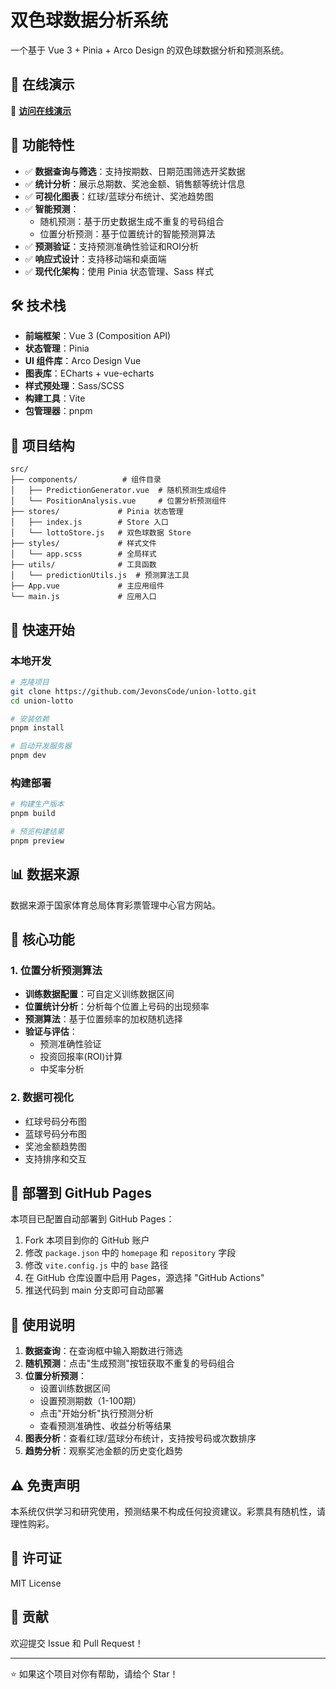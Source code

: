 # 双色球数据分析系统

一个基于 Vue 3 + Pinia + Arco Design 的双色球数据分析和预测系统。

## 🌟 在线演示

🔗 **[访问在线演示](https://jevonscode.github.io/union-lotto/)**

## 🚀 功能特性

- ✅ **数据查询与筛选**：支持按期数、日期范围筛选开奖数据
- ✅ **统计分析**：展示总期数、奖池金额、销售额等统计信息
- ✅ **可视化图表**：红球/蓝球分布统计、奖池趋势图
- ✅ **智能预测**：
  - 随机预测：基于历史数据生成不重复的号码组合
  - 位置分析预测：基于位置统计的智能预测算法
- ✅ **预测验证**：支持预测准确性验证和ROI分析
- ✅ **响应式设计**：支持移动端和桌面端
- ✅ **现代化架构**：使用 Pinia 状态管理、Sass 样式

## 🛠️ 技术栈

- **前端框架**：Vue 3 (Composition API)
- **状态管理**：Pinia
- **UI 组件库**：Arco Design Vue
- **图表库**：ECharts + vue-echarts
- **样式预处理**：Sass/SCSS
- **构建工具**：Vite
- **包管理器**：pnpm

## 📁 项目结构

```
src/
├── components/          # 组件目录
│   ├── PredictionGenerator.vue  # 随机预测生成组件
│   └── PositionAnalysis.vue     # 位置分析预测组件
├── stores/             # Pinia 状态管理
│   ├── index.js        # Store 入口
│   └── lottoStore.js   # 双色球数据 Store
├── styles/             # 样式文件
│   └── app.scss        # 全局样式
├── utils/              # 工具函数
│   └── predictionUtils.js  # 预测算法工具
├── App.vue             # 主应用组件
└── main.js             # 应用入口
```

## 🚀 快速开始

### 本地开发

```bash
# 克隆项目
git clone https://github.com/JevonsCode/union-lotto.git
cd union-lotto

# 安装依赖
pnpm install

# 启动开发服务器
pnpm dev
```

### 构建部署

```bash
# 构建生产版本
pnpm build

# 预览构建结果
pnpm preview
```

## 📊 数据来源

数据来源于国家体育总局体育彩票管理中心官方网站。

## 🎯 核心功能

### 1. 位置分析预测算法

- **训练数据配置**：可自定义训练数据区间
- **位置统计分析**：分析每个位置上号码的出现频率
- **预测算法**：基于位置频率的加权随机选择
- **验证与评估**：
  - 预测准确性验证
  - 投资回报率(ROI)计算
  - 中奖率分析

### 2. 数据可视化

- 红球号码分布图
- 蓝球号码分布图  
- 奖池金额趋势图
- 支持排序和交互

## 🚀 部署到 GitHub Pages

本项目已配置自动部署到 GitHub Pages：

1. Fork 本项目到你的 GitHub 账户
2. 修改 `package.json` 中的 `homepage` 和 `repository` 字段
3. 修改 `vite.config.js` 中的 `base` 路径
4. 在 GitHub 仓库设置中启用 Pages，源选择 "GitHub Actions"
5. 推送代码到 main 分支即可自动部署

## 📝 使用说明

1. **数据查询**：在查询框中输入期数进行筛选
2. **随机预测**：点击"生成预测"按钮获取不重复的号码组合
3. **位置分析预测**：
   - 设置训练数据区间
   - 设置预测期数（1-100期）
   - 点击"开始分析"执行预测分析
   - 查看预测准确性、收益分析等结果
4. **图表分析**：查看红球/蓝球分布统计，支持按号码或次数排序
5. **趋势分析**：观察奖池金额的历史变化趋势

## ⚠️ 免责声明

本系统仅供学习和研究使用，预测结果不构成任何投资建议。彩票具有随机性，请理性购彩。

## 📄 许可证

MIT License

## 🤝 贡献

欢迎提交 Issue 和 Pull Request！

---

⭐ 如果这个项目对你有帮助，请给个 Star！
